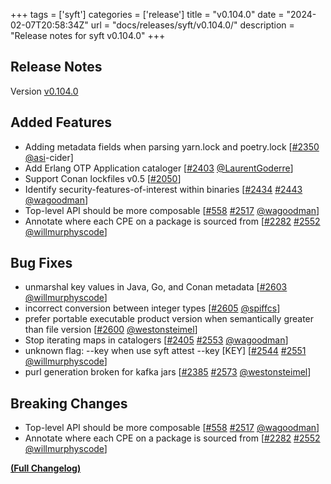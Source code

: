 +++
tags = ['syft']
categories = ['release']
title = "v0.104.0"
date = "2024-02-07T20:58:34Z"
url = "docs/releases/syft/v0.104.0/"
description = "Release notes for syft v0.104.0"
+++

## Release Notes

Version [v0.104.0](https://github.com/anchore/syft/releases/tag/v0.104.0)

## Added Features

- Adding metadata fields when parsing yarn.lock and poetry.lock [[#2350](https://github.com/anchore/syft/pull/2350) [@asi](https://github.com/asi)-cider]
- Add Erlang OTP Application cataloger [[#2403](https://github.com/anchore/syft/pull/2403) [@LaurentGoderre](https://github.com/LaurentGoderre)]
- Support Conan lockfiles v0.5 [[#2050](https://github.com/anchore/syft/issues/2050)]
- Identify security-features-of-interest within binaries [[#2434](https://github.com/anchore/syft/issues/2434) [#2443](https://github.com/anchore/syft/pull/2443) [@wagoodman](https://github.com/wagoodman)]
- Top-level API should be more composable [[#558](https://github.com/anchore/syft/issues/558) [#2517](https://github.com/anchore/syft/pull/2517) [@wagoodman](https://github.com/wagoodman)]
- Annotate where each CPE on a package is sourced from [[#2282](https://github.com/anchore/syft/issues/2282) [#2552](https://github.com/anchore/syft/pull/2552) [@willmurphyscode](https://github.com/willmurphyscode)]

## Bug Fixes

- unmarshal key values in Java, Go, and Conan metadata [[#2603](https://github.com/anchore/syft/pull/2603) [@willmurphyscode](https://github.com/willmurphyscode)]
- incorrect conversion between integer types [[#2605](https://github.com/anchore/syft/pull/2605) [@spiffcs](https://github.com/spiffcs)]
- prefer portable executable product version when semantically greater than file version [[#2600](https://github.com/anchore/syft/pull/2600) [@westonsteimel](https://github.com/westonsteimel)]
- Stop iterating maps in catalogers [[#2405](https://github.com/anchore/syft/issues/2405) [#2553](https://github.com/anchore/syft/pull/2553) [@wagoodman](https://github.com/wagoodman)]
- unknown flag: --key when use syft attest --key [KEY] [[#2544](https://github.com/anchore/syft/issues/2544) [#2551](https://github.com/anchore/syft/pull/2551) [@willmurphyscode](https://github.com/willmurphyscode)]
- purl generation broken for kafka jars [[#2385](https://github.com/anchore/syft/issues/2385) [#2573](https://github.com/anchore/syft/pull/2573) [@westonsteimel](https://github.com/westonsteimel)]

## Breaking Changes

- Top-level API should be more composable [[#558](https://github.com/anchore/syft/issues/558) [#2517](https://github.com/anchore/syft/pull/2517) [@wagoodman](https://github.com/wagoodman)]
- Annotate where each CPE on a package is sourced from [[#2282](https://github.com/anchore/syft/issues/2282) [#2552](https://github.com/anchore/syft/pull/2552) [@willmurphyscode](https://github.com/willmurphyscode)]

**[(Full Changelog)](https://github.com/anchore/syft/compare/v0.103.1...v0.104.0)**
